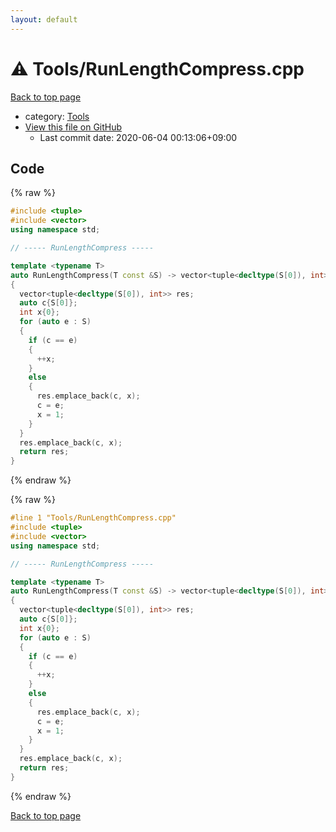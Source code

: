 ```yaml
---
layout: default
---
```


<!-- mathjax config similar to math.stackexchange -->
<script type="text/javascript" async
  src="https://cdnjs.cloudflare.com/ajax/libs/mathjax/2.7.5/MathJax.js?config=TeX-MML-AM_CHTML">
</script>
<script type="text/x-mathjax-config">
  MathJax.Hub.Config({
    TeX: { equationNumbers: { autoNumber: "AMS" }},
    tex2jax: {
      inlineMath: [ ['$','$'] ],
      processEscapes: true
    },
    "HTML-CSS": { matchFontHeight: false },
    displayAlign: "left",
    displayIndent: "2em"
  });
</script>

<script type="text/javascript" src="https://cdnjs.cloudflare.com/ajax/libs/jquery/3.4.1/jquery.min.js"></script>
<script src="https://cdn.jsdelivr.net/npm/jquery-balloon-js@1.1.2/jquery.balloon.min.js" integrity="sha256-ZEYs9VrgAeNuPvs15E39OsyOJaIkXEEt10fzxJ20+2I=" crossorigin="anonymous"></script>
<script type="text/javascript" src="../../assets/js/copy-button.js"></script>
<link rel="stylesheet" href="../../assets/css/copy-button.css" />


# :warning: Tools/RunLengthCompress.cpp

<a href="../../index.html">Back to top page</a>

* category: <a href="../../index.html#8625e1de7be14c39b1d14dc03d822497">Tools</a>
* <a href="{{ site.github.repository_url }}/blob/master/Tools/RunLengthCompress.cpp">View this file on GitHub</a>
    - Last commit date: 2020-06-04 00:13:06+09:00




## Code

<a id="unbundled"></a>
{% raw %}
```cpp
#include <tuple>
#include <vector>
using namespace std;

// ----- RunLengthCompress -----

template <typename T>
auto RunLengthCompress(T const &S) -> vector<tuple<decltype(S[0]), int>>
{
  vector<tuple<decltype(S[0]), int>> res;
  auto c{S[0]};
  int x{0};
  for (auto e : S)
  {
    if (c == e)
    {
      ++x;
    }
    else
    {
      res.emplace_back(c, x);
      c = e;
      x = 1;
    }
  }
  res.emplace_back(c, x);
  return res;
}

```
{% endraw %}

<a id="bundled"></a>
{% raw %}
```cpp
#line 1 "Tools/RunLengthCompress.cpp"
#include <tuple>
#include <vector>
using namespace std;

// ----- RunLengthCompress -----

template <typename T>
auto RunLengthCompress(T const &S) -> vector<tuple<decltype(S[0]), int>>
{
  vector<tuple<decltype(S[0]), int>> res;
  auto c{S[0]};
  int x{0};
  for (auto e : S)
  {
    if (c == e)
    {
      ++x;
    }
    else
    {
      res.emplace_back(c, x);
      c = e;
      x = 1;
    }
  }
  res.emplace_back(c, x);
  return res;
}

```
{% endraw %}

<a href="../../index.html">Back to top page</a>


